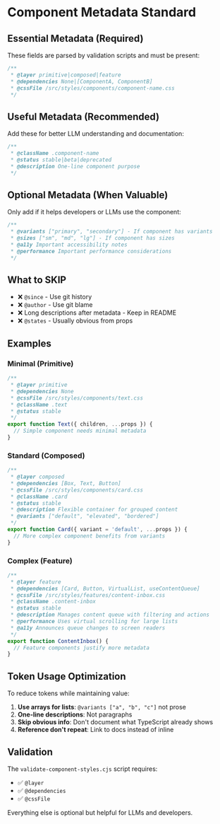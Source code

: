 # Component Metadata Standard

## Essential Metadata (Required)
These fields are parsed by validation scripts and must be present:

```typescript
/**
 * @layer primitive|composed|feature
 * @dependencies None|[ComponentA, ComponentB]
 * @cssFile /src/styles/components/component-name.css
 */
```

## Useful Metadata (Recommended)
Add these for better LLM understanding and documentation:

```typescript
/**
 * @className .component-name
 * @status stable|beta|deprecated
 * @description One-line component purpose
 */
```

## Optional Metadata (When Valuable)
Only add if it helps developers or LLMs use the component:

```typescript
/**
 * @variants ["primary", "secondary"] - If component has variants
 * @sizes ["sm", "md", "lg"] - If component has sizes  
 * @a11y Important accessibility notes
 * @performance Important performance considerations
 */
```

## What to SKIP
- ❌ `@since` - Use git history
- ❌ `@author` - Use git blame
- ❌ Long descriptions after metadata - Keep in README
- ❌ `@states` - Usually obvious from props

## Examples

### Minimal (Primitive)
```typescript
/**
 * @layer primitive
 * @dependencies None
 * @cssFile /src/styles/components/text.css
 * @className .text
 * @status stable
 */
export function Text({ children, ...props }) {
  // Simple component needs minimal metadata
}
```

### Standard (Composed)
```typescript
/**
 * @layer composed  
 * @dependencies [Box, Text, Button]
 * @cssFile /src/styles/components/card.css
 * @className .card
 * @status stable
 * @description Flexible container for grouped content
 * @variants ["default", "elevated", "bordered"]
 */
export function Card({ variant = 'default', ...props }) {
  // More complex component benefits from variants
}
```

### Complex (Feature)
```typescript
/**
 * @layer feature
 * @dependencies [Card, Button, VirtualList, useContentQueue]
 * @cssFile /src/styles/features/content-inbox.css
 * @className .content-inbox
 * @status stable
 * @description Manages content queue with filtering and actions
 * @performance Uses virtual scrolling for large lists
 * @a11y Announces queue changes to screen readers
 */
export function ContentInbox() {
  // Feature components justify more metadata
}
```

## Token Usage Optimization

To reduce tokens while maintaining value:

1. **Use arrays for lists**: `@variants ["a", "b", "c"]` not prose
2. **One-line descriptions**: Not paragraphs
3. **Skip obvious info**: Don't document what TypeScript already shows
4. **Reference don't repeat**: Link to docs instead of inline

## Validation

The `validate-component-styles.cjs` script requires:
- ✅ `@layer`
- ✅ `@dependencies`  
- ✅ `@cssFile`

Everything else is optional but helpful for LLMs and developers.